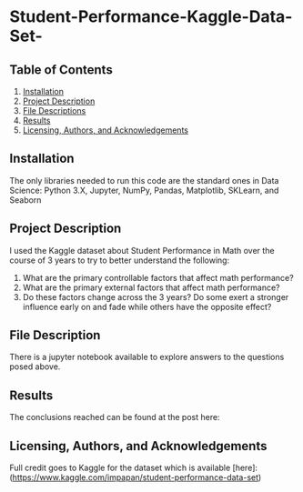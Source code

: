 # Student-Performance-Kaggle-Data-Set-

## Table of Contents
1. [Installation](https://github.com/jselbaz/Student-Performance-Kaggle-Data-Set-/edit/main/README.md#Installation)
2. [Project Description](https://github.com/jselbaz/Student-Performance-Kaggle-Data-Set-/edit/main/README.md#Project_Description)
3. [File Descriptions](https://github.com/jselbaz/Student-Performance-Kaggle-Data-Set-/edit/main/README.md#File_Description)
4. [Results](https://github.com/jselbaz/Student-Performance-Kaggle-Data-Set-/edit/main/README.md#Results)
5. [Licensing, Authors, and Acknowledgements](https://github.com/jselbaz/Student-Performance-Kaggle-Data-Set-/edit/main/README.md#Licensing)

## Installation
The only libraries needed to run this code are the standard ones in Data Science: Python 3.X, Jupyter, NumPy, Pandas, Matplotlib, SKLearn, and Seaborn

## Project Description
I used the Kaggle dataset about Student Performance in Math over the course of 3 years to try to better understand the following:
  1. What are the primary controllable factors that affect math performance?
  2. What are the primary external factors that affect math performance?
  3. Do these factors change across the 3 years? Do some exert a stronger influence early on and fade while others have the opposite effect? 

## File Description
There is a jupyter notebook available to explore answers to the questions posed above.

## Results
The conclusions reached can be found at the post here: 

## Licensing, Authors, and Acknowledgements
Full credit goes to Kaggle for the dataset which is available [here]:(https://www.kaggle.com/impapan/student-performance-data-set)
